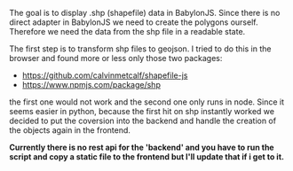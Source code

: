 The goal is to display .shp (shapefile) data in BabylonJS. Since there is no direct adapter in BabylonJS we need to create the polygons ourself. Therefore we need the data from the shp file in a readable state.

The first step is to transform shp files to geojson.
I tried to do this in the browser and found more or less only those two packages:

- https://github.com/calvinmetcalf/shapefile-js
- https://www.npmjs.com/package/shp

the first one would not work and the second one only runs in node.
Since it seems easier in python, because the first hit on shp instantly worked we decided to put the coversion into the backend and handle the creation of the objects again in the frontend.

**Currently there is no rest api for the 'backend' and you have to run the script and copy a static file to the frontend but I'll update that if i get to it.**
